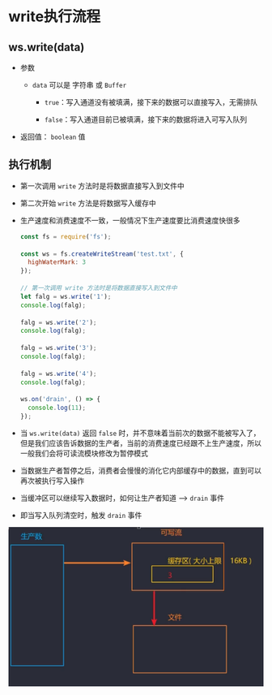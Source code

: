 # write执行流程

## ws.write(data)

*   参数

    *   `data` 可以是 字符串 或 `Buffer`

        *   `true`：写入通道没有被填满，接下来的数据可以直接写入，无需排队

        *   `false`：写入通道目前已被填满，接下来的数据将进入可写入队列

*   返回值： `boolean` 值

## 执行机制

*   第一次调用 `write` 方法时是将数据直接写入到文件中

*   第二次开始 `write` 方法是将数据写入缓存中

*   生产速度和消费速度不一致，一般情况下生产速度要比消费速度快很多

    ```javascript
    const fs = require('fs');

    const ws = fs.createWriteStream('test.txt', {
      highWaterMark: 3
    });

    // 第一次调用 write 方法时是将数据直接写入到文件中
    let falg = ws.write('1');
    console.log(falg);

    falg = ws.write('2');
    console.log(falg);

    falg = ws.write('3');
    console.log(falg);

    falg = ws.write('4');
    console.log(falg);

    ws.on('drain', () => {
      console.log(11);
    });
    ```

*   当 `ws.write(data)` 返回 `false` 时，并不意味着当前次的数据不能被写入了，但是我们应该告诉数据的生产者，当前的消费速度已经跟不上生产速度，所以一般我们会将可读流模块修改为暂停模式

*   当数据生产者暂停之后，消费者会慢慢的消化它内部缓存中的数据，直到可以再次被执行写入操作

*   当缓冲区可以继续写入数据时，如何让生产者知道 --> `drain` 事件

*   即当写入队列清空时，触发 `drain` 事件

![](image/数据流动_33MtVMOkLZ.png)
